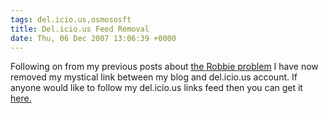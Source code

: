 ```yaml
---
tags: del.icio.us,osmososft
title: Del.icio.us Feed Removal 
date: Thu, 06 Dec 2007 13:06:39 +0000
---
```

Following on from my previous posts about [the Robbie problem](http://simonmcmanus.com/2007/11/28/the-robbie-clutton-problem/ "the Robbie problem") I have now removed my mystical link between my blog and del.icio.us account. If anyone would like to follow my del.icio.us links feed then you can get it [here.](http://del.icio.us/simonmcmanus "here")
